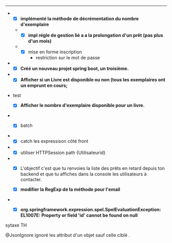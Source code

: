 
-------------------------------------------------------------------------------------------------
* 
    - [x] **implémenté la méthode de décrémentation du nombre d'exemplaire**

    *
        - [x] **impl régle de gestion lié a a la prolongation d'un prêt (pas plus d'un mois)**
    *
        - [x] mise en forme inscription
            * restriction sur le mot de passe
* 
    - [x] **Créé un nouveau projet spring boot, un troisième.**  
    
* 
    - [x] **Afficher si un Livre est disponible ou non (tous les exemplaires ont un emprunt en cours;**
    
* test 

    - [x] **Afficher le nombre d'exemplaire disponible pour un livre.**


*
    -[x] batch


*
    - [x] catch les expressison côté front

*
    - [x] utiliser HTTPSession path {Utilisateurid}

*
    - [x] L'objectif c'est que tu renvoies la liste des prêts en retard depuis ton backend et que tu affiches dans la
      console les utilisateurs à contacter.

  - [x] **modifier la RegExp de la méthode pour l'email**

*
    - [x] **org.springframework.expression.spel.SpelEvaluationException: EL1007E: Property or field 'id' cannot be found on null**

  

sytaxe TH 


[//]: # (@Column&#40;name = "book_Title_Pret"&#41;)

[//]: # (@OneToMany)

[//]: # (@JoinColumn&#40;referencedColumnName = "title"&#41;)

[//]: # (private Book bookTitle;)

[//]: # ()
[//]: # (    @ManyToOne)

[//]: # (    private Account accountId;)

[comment]: <> (<!--        <div class="panel-heading">vos reservation</div>-->)

[comment]: <> (<!--        <div th:text="${session.utilisateurid}"></div>-->)

[comment]: <> (<!--        <div th:text="${session.email}"></div>-->)

[comment]: <> (<!--        <div th:if="${session.containsKey&#40;'aaaaaaa'&#41;}" th:text="${session.email}"></div>-->)

[comment]: <> (     <p>)

[comment]: <> (            Is session empty?)

[comment]: <> (            <th:block th:text="${session.isEmpty&#40;&#41;} ? 'Yes' : 'No'">Yes</th:block>)

[comment]: <> (        </p>)
   
 @JsonIgnore
ignoré les attribut d'un objet sauf celle ciblé . 

